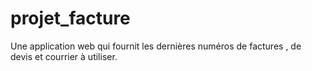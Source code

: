 # projet_facture
Une application web qui fournit les dernières numéros de factures , de devis et courrier à utiliser.
